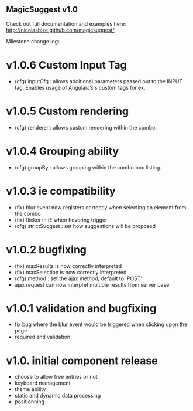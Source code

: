 MagicSuggest v1.0
--------------------------

Check out full documentation and examples here: http://nicolasbize.github.com/magicsuggest/

Milestone change log:

v1.0.6 Custom Input Tag
=======================
- (cfg) inputCfg : allows additional parameters passed out to the INPUT tag. Enables usage of AngularJS's custom tags for ex.

v1.0.5 Custom rendering
=======================
- (cfg) renderer : allows custom rendering within the combo.

v1.0.4 Grouping ability
=======================
- (cfg) groupBy : allows grouping within the combo box listing.

v1.0.3 ie compatibility
=======================
- (fix) blur event now registers correctly when selecting an element from the combo
- (fix) flicker in IE when hovering trigger
- (cfg) strictSuggest : set how suggestions will be proposed

v1.0.2 bugfixing
================
- (fix) maxResults is now correctly interpreted
- (fix) maxSelection is now correctly interpreted
- (cfg) method : set the ajax method, default to 'POST'
- ajax request can now interpret multiple results from server base.

v1.0.1 validation and bugfixing
===============================
- fix bug where the blur event would be triggered when clicking upon the page
- required and validation

v1.0. initial component release
===============================
- choose to allow free entries or not
- keyboard management
- theme ability
- static and dynamic data processing
- positionning